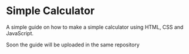 # Simple Calculator
A simple guide on how to make a simple calculator using HTML, CSS and JavaScript.

Soon the guide will be uploaded in the same repository
